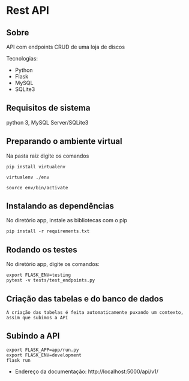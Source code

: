 
# Rest API

## Sobre

API com endpoints CRUD de uma loja de discos

Tecnologias:
- Python
- Flask
- MySQL
- SQLite3


## Requisitos de sistema
  python 3, MySQL Server/SQLite3

## Preparando o ambiente virtual
Na pasta raiz digite os comandos
```
pip install virtualenv

virtualenv ./env

source env/bin/activate
```

## Instalando as dependências
No diretório app, instale as bibliotecas com o pip
```
pip install -r requirements.txt
```

## Rodando os testes
No diretório app, digite os comandos:

```
export FLASK_ENV=testing
pytest -v tests/test_endpoints.py
```

## Criação das tabelas e do banco de dados
```
A criação das tabelas é feita automaticamente puxando um contexto, assim que subimos a API
```

## Subindo a API
```
export FLASK_APP=app/run.py
export FLASK_ENV=development
flask run
```

- Endereço da documentação: http://localhost:5000/api/v1/

